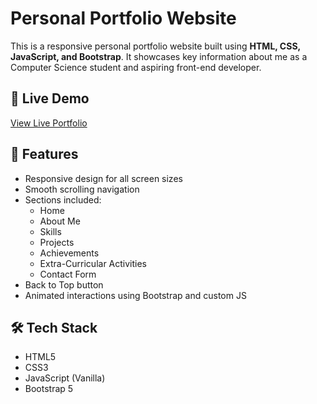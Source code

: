 # Personal Portfolio Website

This is a responsive personal portfolio website built using **HTML, CSS, JavaScript, and Bootstrap**. It showcases key information about me as a Computer Science student and aspiring front-end developer.

## 🔗 Live Demo
[View Live Portfolio](https://your-deployment-link.com)

## 📌 Features
- Responsive design for all screen sizes
- Smooth scrolling navigation
- Sections included:
  - Home
  - About Me
  - Skills
  - Projects
  - Achievements
  - Extra-Curricular Activities
  - Contact Form
- Back to Top button
- Animated interactions using Bootstrap and custom JS

## 🛠️ Tech Stack
- HTML5
- CSS3
- JavaScript (Vanilla)
- Bootstrap 5

